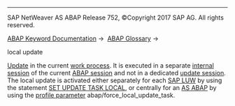  

* * *

SAP NetWeaver AS ABAP Release 752, ©Copyright 2017 SAP AG. All rights reserved.

[ABAP Keyword Documentation](javascript:call_link\('abenabap.htm'\)) →  [ABAP Glossary](javascript:call_link\('abenabap_glossary.htm'\)) → 

local update

[Update](javascript:call_link\('abenupdate_glosry.htm'\) "Glossary Entry") in the current [work process](javascript:call_link\('abenwork_process_glosry.htm'\) "Glossary Entry"). It is executed in a separate [internal session](javascript:call_link\('abeninternal_session_glosry.htm'\) "Glossary Entry") of the current [ABAP session](javascript:call_link\('abenmain_session_glosry.htm'\) "Glossary Entry") and not in a dedicated [update session](javascript:call_link\('abenupdate_session_glosry.htm'\) "Glossary Entry"). The local update is activated either separately for each [SAP LUW](javascript:call_link\('abensap_luw_glosry.htm'\) "Glossary Entry") by using the statement [SET UPDATE TASK LOCAL](javascript:call_link\('abapset_update_task_local.htm'\)), or centrally for an [AS ABAP](javascript:call_link\('abensap_nw_abap_glosry.htm'\) "Glossary Entry") by using the [profile parameter](javascript:call_link\('abenprofile_parameter_glosry.htm'\) "Glossary Entry") abap/force\_local\_update\_task.